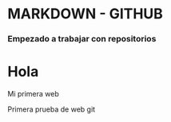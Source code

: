 # MARKDOWN - GITHUB
### Empezado a trabajar con repositorios 
# Hola

<html>

<body>
    Mi primera web 

Primera prueba de web git